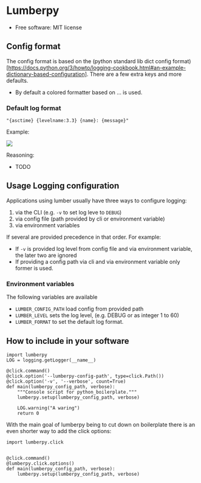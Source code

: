 # Lumberpy

* Free software: MIT license

## Config format

The config format is based on the (python standard lib dict config format)[https://docs.python.org/3/howto/logging-cookbook.html#an-example-dictionary-based-configuration].  There are a few extra keys and more defaults.

* By default a colored formatter based on ... is used.

### Default log format

```
"{asctime} {levelname:3.3} {name}: {message}"
```

Example:

![](docs/default_log_output.png)

Reasoning:

* TODO

## Usage Logging configuration

Applications using lumber usually have three ways to configure logging:

1. via the CLI (e.g. `-v` to set log leve to `DEBUG`)
2. via config file (path provided by cli or environment variable)
3. via environment variables

If several are provided precedence in that order.  For example:

* If `-v` is provided log level from config file and via environment variable, the later two are ignored
* If providing a config path via cli and via environment variable only former is used.

### Environment variables

The following variables are available

* `LUMBER_CONFIG_PATH` load config from provided path
* `LUMBER_LEVEL` sets the log level, (e.g. DEBUG or as integer 1 to 60)
* `LUMBER_FORMAT` to set the default log format.

## How to include in your software

```
import lumberpy
LOG = logging.getLogger(__name__)

@click.command()
@click.option('--lumberpy-config-path', type=click.Path())
@click.option('-v', '--verbose', count=True)
def main(lumberpy_config_path, verbose):
    """Console script for python_boilerplate."""
    lumberpy.setup(lumberpy_config_path, verbose)

    LOG.warning("A waring")
    return 0
```

With the main goal of lumberpy being to cut down on boilerplate there is an even shorter way to add the click options:

```
import lumberpy.click


@click.command()
@lumberpy.click.options()
def main(lumberpy_config_path, verbose):
    lumberpy.setup(lumberpy_config_path, verbose)
```

